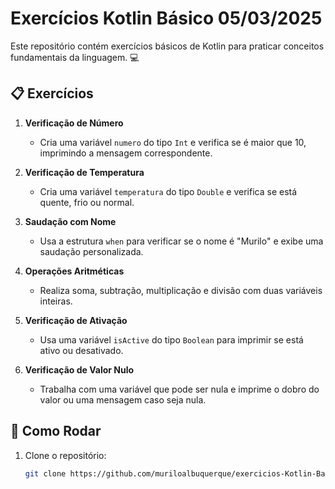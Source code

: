 # Exercícios Kotlin Básico 05/03/2025

Este repositório contém exercícios básicos de Kotlin para praticar conceitos fundamentais da linguagem. 💻

## 📋 Exercícios

1. **Verificação de Número**
   - Cria uma variável `numero` do tipo `Int` e verifica se é maior que 10, imprimindo a mensagem correspondente.

2. **Verificação de Temperatura**
   - Cria uma variável `temperatura` do tipo `Double` e verifica se está quente, frio ou normal.

3. **Saudação com Nome**
   - Usa a estrutura `when` para verificar se o nome é "Murilo" e exibe uma saudação personalizada.

4. **Operações Aritméticas**
   - Realiza soma, subtração, multiplicação e divisão com duas variáveis inteiras.

5. **Verificação de Ativação**
   - Usa uma variável `isActive` do tipo `Boolean` para imprimir se está ativo ou desativado.

6. **Verificação de Valor Nulo**
   - Trabalha com uma variável que pode ser nula e imprime o dobro do valor ou uma mensagem caso seja nula.

## 🚀 Como Rodar

1. Clone o repositório:
   ```bash
   git clone https://github.com/muriloalbuquerque/exercicios-Kotlin-Basico.git
